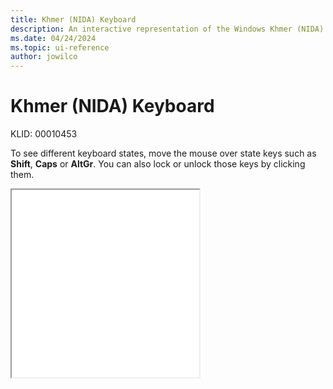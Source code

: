 ```yaml
---
title: Khmer (NIDA) Keyboard
description: An interactive representation of the Windows Khmer (NIDA) keyboard. To see different keyboard states, click or move the mouse over the state keys.
ms.date: 04/24/2024
ms.topic: ui-reference
author: jowilco
---
```


# Khmer (NIDA) Keyboard

KLID: 00010453

To see different keyboard states, move the mouse over state keys such as **Shift**, **Caps** or **AltGr**. You can also lock or unlock those keys by clicking them.

<iframe src="kbdkni.html" height="300"></iframe>
